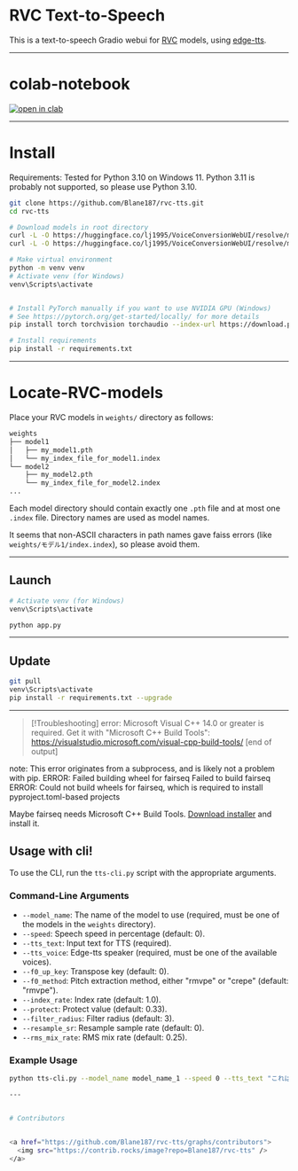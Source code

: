 # RVC Text-to-Speech 


This is a text-to-speech Gradio webui for [RVC](https://github.com/RVC-Project/Retrieval-based-Voice-Conversion-WebUI) models, using [edge-tts](https://github.com/rany2/edge-tts).

--------------------------------------------




# colab-notebook

[![open in clab](https://colab.research.google.com/assets/colab-badge.svg)](https://colab.research.google.com/github/Blane187/rvc-tts/blob/main/rvc_tts.ipynb)


--------------------------------------------




# Install

Requirements: Tested for Python 3.10 on Windows 11. Python 3.11 is probably not supported, so please use Python 3.10.

```bash
git clone https://github.com/Blane187/rvc-tts.git
cd rvc-tts

# Download models in root directory
curl -L -O https://huggingface.co/lj1995/VoiceConversionWebUI/resolve/main/hubert_base.pt
curl -L -O https://huggingface.co/lj1995/VoiceConversionWebUI/resolve/main/rmvpe.pt

# Make virtual environment
python -m venv venv
# Activate venv (for Windows)
venv\Scripts\activate


# Install PyTorch manually if you want to use NVIDIA GPU (Windows)
# See https://pytorch.org/get-started/locally/ for more details
pip install torch torchvision torchaudio --index-url https://download.pytorch.org/whl/cu118

# Install requirements
pip install -r requirements.txt
```


--------------------------------------------




# Locate-RVC-models

Place your RVC models in `weights/` directory as follows:

```bash
weights
├── model1
│   ├── my_model1.pth
│   └── my_index_file_for_model1.index
└── model2
    ├── my_model2.pth
    └── my_index_file_for_model2.index
...
```

Each model directory should contain exactly one `.pth` file and at most one `.index` file. Directory names are used as model names.

It seems that non-ASCII characters in path names gave faiss errors (like `weights/モデル1/index.index`), so please avoid them.


--------------------------------------------





## Launch

```bash
# Activate venv (for Windows)
venv\Scripts\activate

python app.py
```
--------------------------------------------




## Update

```bash
git pull
venv\Scripts\activate
pip install -r requirements.txt --upgrade
```

--------------------------------------------






> [!Troubleshooting]
> error: Microsoft Visual C++ 14.0 or greater is required. Get it with "Microsoft C++ Build Tools": https://visualstudio.microsoft.com/visual-cpp-build-tools/
      [end of output]

  note: This error originates from a subprocess, and is likely not a problem with pip.
  ERROR: Failed building wheel for fairseq
Failed to build fairseq
ERROR: Could not build wheels for fairseq, which is required to install pyproject.toml-based projects


Maybe fairseq needs Microsoft C++ Build Tools.
[Download installer](https://visualstudio.microsoft.com/ja/thank-you-downloading-visual-studio/?sku=BuildTools&rel=16) and install it.



## Usage with cli!

To use the CLI, run the `tts-cli.py` script with the appropriate arguments.

### Command-Line Arguments

- `--model_name`: The name of the model to use (required, must be one of the models in the `weights` directory).
- `--speed`: Speech speed in percentage (default: 0).
- `--tts_text`: Input text for TTS (required).
- `--tts_voice`: Edge-tts speaker (required, must be one of the available voices).
- `--f0_up_key`: Transpose key (default: 0).
- `--f0_method`: Pitch extraction method, either "rmvpe" or "crepe" (default: "rmvpe").
- `--index_rate`: Index rate (default: 1.0).
- `--protect`: Protect value (default: 0.33).
- `--filter_radius`: Filter radius (default: 3).
- `--resample_sr`: Resample sample rate (default: 0).
- `--rms_mix_rate`: RMS mix rate (default: 0.25).

### Example Usage

```sh
python tts-cli.py --model_name model_name_1 --speed 0 --tts_text "これは日本語テキストから音声への変換デモです。" --tts_voice "ja-JP-NanamiNeural-Female" --f0_up_key 0 --f0_method rmvpe --index_rate 1 --protect 0.33 --filter_radius 3 --resample_sr 0 --rms_mix_rate 0.25

---


# Contributors


<a href="https://github.com/Blane187/rvc-tts/graphs/contributors">
  <img src="https://contrib.rocks/image?repo=Blane187/rvc-tts" />
</a>
